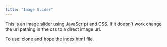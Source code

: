 ```yaml
---
title: "Image Slider"
---
```


This is an image slider using JavaScript and CSS. If it doesn't work change the url pathing in the css to a direct image url.

To use: clone and hope the index.html file.